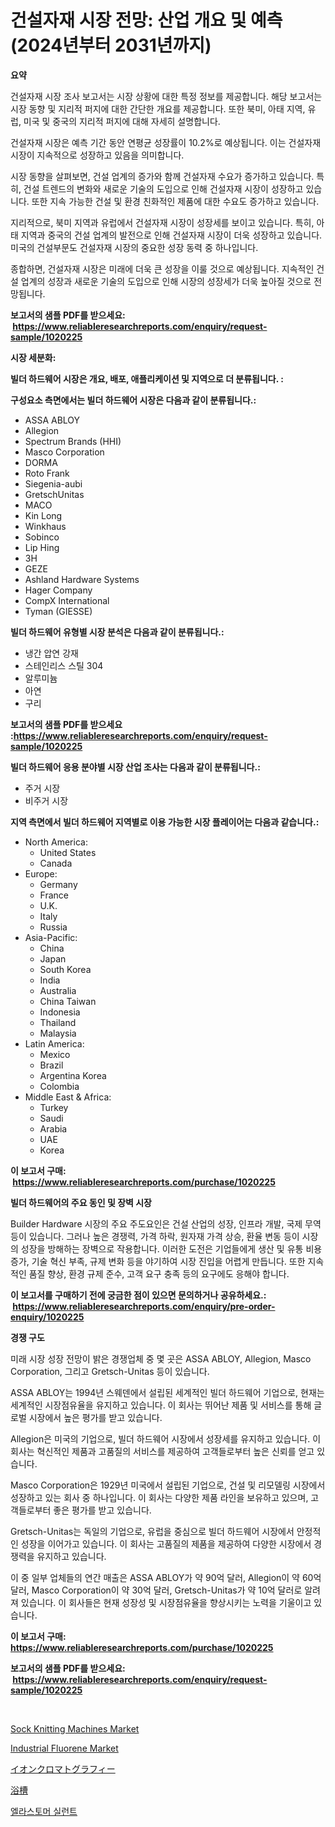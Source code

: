 <p><h1>건설자재 시장 전망: 산업 개요 및 예측 (2024년부터 2031년까지)</h1></p><p><strong>요약</strong></p>
<p><p>건설자재 시장 조사 보고서는 시장 상황에 대한 특정 정보를 제공합니다. 해당 보고서는 시장 동향 및 지리적 퍼지에 대한 간단한 개요를 제공합니다. 또한 북미, 아태 지역, 유럽, 미국 및 중국의 지리적 퍼지에 대해 자세히 설명합니다.</p><p>건설자재 시장은 예측 기간 동안 연평균 성장률이 10.2%로 예상됩니다. 이는 건설자재 시장이 지속적으로 성장하고 있음을 의미합니다.</p><p>시장 동향을 살펴보면, 건설 업계의 증가와 함께 건설자재 수요가 증가하고 있습니다. 특히, 건설 트렌드의 변화와 새로운 기술의 도입으로 인해 건설자재 시장이 성장하고 있습니다. 또한 지속 가능한 건설 및 환경 친화적인 제품에 대한 수요도 증가하고 있습니다.</p><p>지리적으로, 북미 지역과 유럽에서 건설자재 시장이 성장세를 보이고 있습니다. 특히, 아태 지역과 중국의 건설 업계의 발전으로 인해 건설자재 시장이 더욱 성장하고 있습니다. 미국의 건설부문도 건설자재 시장의 중요한 성장 동력 중 하나입니다.</p><p>종합하면, 건설자재 시장은 미래에 더욱 큰 성장을 이룰 것으로 예상됩니다. 지속적인 건설 업계의 성장과 새로운 기술의 도입으로 인해 시장의 성장세가 더욱 높아질 것으로 전망됩니다.</p></p>
<p><strong>보고서의 샘플 PDF를 받으세요: &nbsp;<a href="https://www.reliableresearchreports.com/enquiry/request-sample/1020225">https://www.reliableresearchreports.com/enquiry/request-sample/1020225</a></strong></p>
<p><strong>시장 세분화:</strong></p>
<p><strong> 빌더 하드웨어 시장은 개요, 배포, 애플리케이션 및 지역으로 더 분류됩니다. :</strong></p>
<p><strong>구성요소 측면에서는 빌더 하드웨어 시장은 다음과 같이 분류됩니다.:</strong></p>
<p><ul><li>ASSA ABLOY</li><li>Allegion</li><li>Spectrum Brands (HHI)</li><li>Masco Corporation</li><li>DORMA</li><li>Roto Frank</li><li>Siegenia-aubi</li><li>Gretsch­Unitas</li><li>MACO</li><li>Kin Long</li><li>Winkhaus</li><li>Sobinco</li><li>Lip Hing</li><li>3H</li><li>GEZE</li><li>Ashland Hardware Systems</li><li>Hager Company</li><li>CompX International</li><li>Tyman (GIESSE)</li></ul></p>
<p><strong> 빌더 하드웨어 유형별 시장 분석은 다음과 같이 분류됩니다.:</strong></p>
<p><ul><li>냉간 압연 강재</li><li>스테인리스 스틸 304</li><li>알루미늄</li><li>아연</li><li>구리</li></ul></p>
<p><strong>보고서의 샘플 PDF를 받으세요 :<a href="https://www.reliableresearchreports.com/enquiry/request-sample/1020225">https://www.reliableresearchreports.com/enquiry/request-sample/1020225</a></strong></p>
<p><strong> 빌더 하드웨어 응용 분야별 시장 산업 조사는 다음과 같이 분류됩니다.:</strong></p>
<p><ul><li>주거 시장</li><li>비주거 시장</li></ul></p>
<p><strong>지역 측면에서 빌더 하드웨어 지역별로 이용 가능한 시장 플레이어는 다음과 같습니다.:</strong></p>
<p><ul>
    <li>
        North America:
        <ul>
            <li>United States</li>
            <li>Canada</li>
        </ul>
    </li>
    <li>
        Europe:
        <ul>
            <li>Germany</li>
            <li>France</li>
            <li>U.K.</li>
            <li>Italy</li>
            <li>Russia</li>
        </ul>
    </li>
    <li>
        Asia-Pacific:
        <ul>
            <li>China</li>
            <li>Japan</li>
            <li>South Korea</li>
            <li>India</li>
            <li>Australia</li>
            <li>China Taiwan</li>
            <li>Indonesia</li>
            <li>Thailand</li>
            <li>Malaysia</li>
        </ul>
    </li>
    <li>
        Latin America:
        <ul>
            <li>Mexico</li>
            <li>Brazil</li>
            <li>Argentina Korea</li>
            <li>Colombia</li>
        </ul>
    </li>
    <li>
        Middle East & Africa:
        <ul>
            <li>Turkey</li>
            <li>Saudi</li>
            <li>Arabia</li>
            <li>UAE</li>
            <li>Korea</li>
        </ul>
    </li>
    </ul></p>
<p><strong>이 보고서 구매: &nbsp;<a href="https://www.reliableresearchreports.com/purchase/1020225">https://www.reliableresearchreports.com/purchase/1020225</a></strong></p>
<p><strong>빌더 하드웨어의 주요 동인 및 장벽 시장</strong></p>
<p><p>Builder Hardware 시장의 주요 주도요인은 건설 산업의 성장, 인프라 개발, 국제 무역 등이 있습니다. 그러나 높은 경쟁력, 가격 하락, 원자재 가격 상승, 환율 변동 등이 시장의 성장을 방해하는 장벽으로 작용합니다. 이러한 도전은 기업들에게 생산 및 유통 비용 증가, 기술 혁신 부족, 규제 변화 등을 야기하여 시장 진입을 어렵게 만듭니다. 또한 지속적인 품질 향상, 환경 규제 준수, 고객 요구 충족 등의 요구에도 응해야 합니다.</p></p>
<p><strong>이 보고서를 구매하기 전에 궁금한 점이 있으면 문의하거나 공유하세요.: &nbsp;<a href="https://www.reliableresearchreports.com/enquiry/pre-order-enquiry/1020225">https://www.reliableresearchreports.com/enquiry/pre-order-enquiry/1020225</a></strong></p>
<p><strong>경쟁 구도</strong></p>
<p><p>미래 시장 성장 전망이 밝은 경쟁업체 중 몇 곳은 ASSA ABLOY, Allegion, Masco Corporation, 그리고 Gretsch-Unitas 등이 있습니다.</p><p>ASSA ABLOY는 1994년 스웨덴에서 설립된 세계적인 빌더 하드웨어 기업으로, 현재는 세계적인 시장점유율을 유지하고 있습니다. 이 회사는 뛰어난 제품 및 서비스를 통해 글로벌 시장에서 높은 평가를 받고 있습니다.</p><p>Allegion은 미국의 기업으로, 빌더 하드웨어 시장에서 성장세를 유지하고 있습니다. 이 회사는 혁신적인 제품과 고품질의 서비스를 제공하여 고객들로부터 높은 신뢰를 얻고 있습니다.</p><p>Masco Corporation은 1929년 미국에서 설립된 기업으로, 건설 및 리모델링 시장에서 성장하고 있는 회사 중 하나입니다. 이 회사는 다양한 제품 라인을 보유하고 있으며, 고객들로부터 좋은 평가를 받고 있습니다.</p><p>Gretsch-Unitas는 독일의 기업으로, 유럽을 중심으로 빌더 하드웨어 시장에서 안정적인 성장을 이어가고 있습니다. 이 회사는 고품질의 제품을 제공하여 다양한 시장에서 경쟁력을 유지하고 있습니다.</p><p>이 중 일부 업체들의 연간 매출은 ASSA ABLOY가 약 90억 달러, Allegion이 약 60억 달러, Masco Corporation이 약 30억 달러, Gretsch-Unitas가 약 10억 달러로 알려져 있습니다. 이 회사들은 현재 성장성 및 시장점유율을 향상시키는 노력을 기울이고 있습니다.</p></p>
<p><strong>이 보고서 구매: &nbsp; <a href="https://www.reliableresearchreports.com/purchase/1020225">https://www.reliableresearchreports.com/purchase/1020225</a></strong></p>
<p><strong>보고서의 샘플 PDF를 받으세요: &nbsp;<a href="https://www.reliableresearchreports.com/enquiry/request-sample/1020225">https://www.reliableresearchreports.com/enquiry/request-sample/1020225</a></strong><strong></strong></p>
<p>&nbsp;</p>
<p><p><a href="https://issuu.com/reportprime-2/docs/sock-knitting-machines-market-size-2030.pptx">Sock Knitting Machines Market</a></p><p><a href="https://ivy-potential-64b.notion.site/Industrial-Fluorene-Market-Centers-on-Aspects-such-as-Market-Growth-Market-Share-Market-Opportunit-2e760cd318634e94819cdf438e49712f">Industrial Fluorene Market</a></p><p><a href="https://github.com/oafhukehf4709715/Market-Research-Report-List-1/blob/main/2293077187879.md">イオンクロマトグラフィー</a></p><p><a href="https://github.com/dzy793153605/Market-Research-Report-List-1/blob/main/4902296187880.md">浴槽</a></p><p><a href="https://github.com/vseigx30c9a1j/Market-Research-Report-List-1/blob/main/5767330187815.md">엘라스토머 실런트</a></p></p>